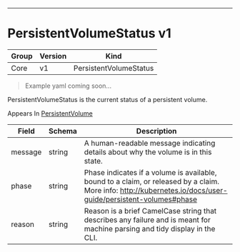 

-----------
# PersistentVolumeStatus v1

Group        | Version     | Kind
------------ | ---------- | -----------
Core | v1 | PersistentVolumeStatus







> Example yaml coming soon...


PersistentVolumeStatus is the current status of a persistent volume.

<aside class="notice">
Appears In <a href="#persistentvolume-v1">PersistentVolume</a> </aside>

Field        | Schema     | Description
------------ | ---------- | -----------
message | string | A human-readable message indicating details about why the volume is in this state.
phase | string | Phase indicates if a volume is available, bound to a claim, or released by a claim. More info: http://kubernetes.io/docs/user-guide/persistent-volumes#phase
reason | string | Reason is a brief CamelCase string that describes any failure and is meant for machine parsing and tidy display in the CLI.






